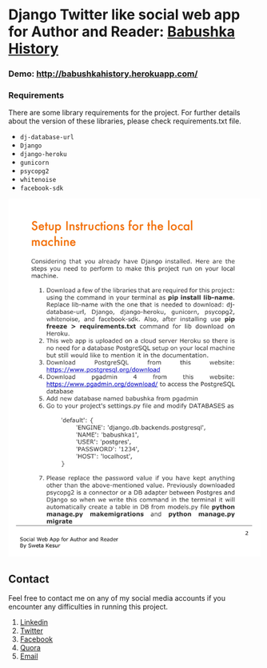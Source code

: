 # Django Twitter like social web app for Author and Reader: [Babushka History](https://github.com/sweta-kesur-nlp-playground/django-twitter-like-social-web-app)

### Demo: http://babushkahistory.herokuapp.com/

### Requirements

There are some library requirements for the project. For further details about the version of these libraries, please check requirements.txt file.  
* `dj-database-url`
* `Django`
* `django-heroku`
* `gunicorn`
* `psycopg2`
* `whitenoise`
* `facebook-sdk`

![readme pdf](https://github.com/sweta-kesur-nlp-playground/django-twitter-like-social-web-app/blob/master/readmepdf/readmepdf-2.jpg)
## Contact 

Feel free to contact me on any of my social media accounts if you encounter any difficulties in running this project.
1. [Linkedin](https://www.linkedin.com/in/sweta-kesur-the-great)
2. [Twitter](https://twitter.com/swetakesur)
3. [Facebook](https://www.facebook.com/sweta.kesur.the.great)
4. [Quora](https://www.quora.com/profile/Sweta-Kesur)
5. [Email](mailto:swetakesur@gmail.com?subject=Mail%20from%20NLP%20Movie%20Reviews%20Play)
